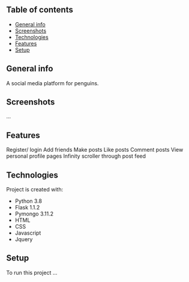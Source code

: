 ## Table of contents
* [General info](#general-info)
* [Screenshots](#screenshots)
* [Technologies](#technologies)
* [Features](#features)
* [Setup](#setup)

## General info
A social media platform for penguins. 

## Screenshots
...

## Features
Register/ login
Add friends
Make posts
Like posts
Comment posts
View personal profile pages
Infinity scroller through post feed
	
## Technologies
Project is created with:
* Python 3.8
* Flask 1.1.2
* Pymongo 3.11.2
* HTML
* CSS
* Javascript
* Jquery
	
## Setup
To run this project ...
